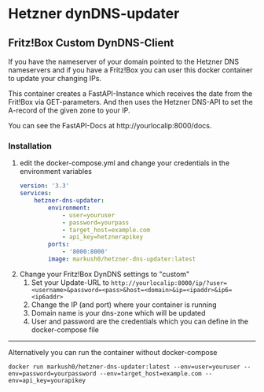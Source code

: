 # Hetzner dynDNS-updater

## Fritz!Box Custom DynDNS-Client

If you have the nameserver of your domain pointed to the Hetzner DNS nameservers and if you have a Fritz!Box
you can user this docker container to update your changing IPs.

This container creates a FastAPI-Instance which receives the date from the Frit!Box via GET-parameters.
And then uses the Hetzner DNS-API to set the A-record of the given zone to your IP.

You can see the FastAPI-Docs at http://yourlocalip:8000/docs.

### Installation

1. edit the docker-compose.yml and change your credentials in the environment variables
   ```yaml
   version: '3.3'
   services:
       hetzner-dns-updater:
           environment:
               - user=youruser
               - password=yourpass
               - target_host=example.com
               - api_key=hetznerapikey
           ports:
               - '8000:8000'
           image: markush0/hetzner-dns-updater:latest
   ```
2. Change your Fritz!Box DynDNS settings to "custom"
   1. Set your Update-URL to ```http://yourlocalip:8000/ip/?user=<username>&password=<pass>&host=<domain>&ip=<ipaddr>&ip6=<ip6addr>```
   2. Change the IP (and port) where your container is running
   3. Domain name is your dns-zone which will be updated
   4. User and password are the credentials which you can define in the docker-compose file

---

Alternatively you can run the container without docker-compose
```shell
docker run markush0/hetzner-dns-updater:latest --env=user=youruser --env=password=yourpassword --env=target_host=example.com --env=api_key=yourapikey
```
